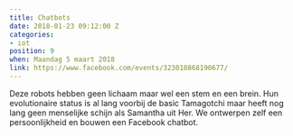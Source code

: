 ```yaml
---
title: Chatbots
date: 2018-01-23 09:12:00 Z
categories:
- iot
position: 9
when: Maandag 5 maart 2018
link: https://www.facebook.com/events/323018868190677/
---
```


Deze robots hebben geen lichaam maar wel een stem en een brein. Hun evolutionaire status is al lang voorbij  de basic Tamagotchi maar heeft nog lang geen menselijke schijn als Samantha uit Her. We ontwerpen zelf een persoonlijkheid en bouwen een Facebook chatbot.
